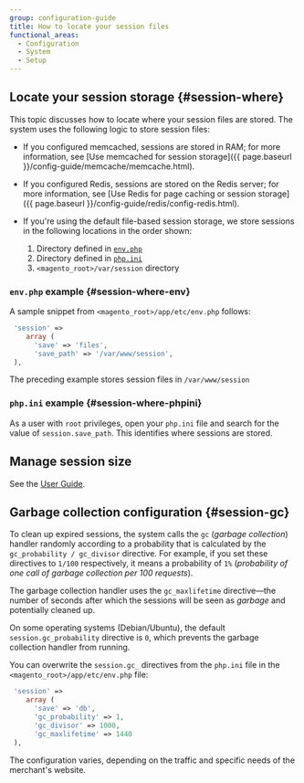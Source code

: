 ```yaml
---
group: configuration-guide
title: How to locate your session files
functional_areas:
  - Configuration
  - System
  - Setup
---
```


## Locate your session storage {#session-where}

This topic discusses how to locate where your session files are stored. The system uses the following logic to store session files:

*  If you configured memcached, sessions are stored in RAM; for more information, see [Use memcached for session storage]({{ page.baseurl }}/config-guide/memcache/memcache.html).
*  If you configured Redis, sessions are stored on the Redis server; for more information, see [Use Redis for page caching or session storage]({{ page.baseurl }}/config-guide/redis/config-redis.html).
*  If you're using the default file-based session storage, we store sessions in the following locations in the order shown:

   1. Directory defined in [`env.php`](#session-where-env)
   1. Directory defined in [`php.ini`](#session-where-phpini)
   1. `<magento_root>/var/session` directory

### `env.php` example {#session-where-env}

A sample snippet from `<magento_root>/app/etc/env.php` follows:

```php
 'session' =>
    array (
      'save' => 'files',
      'save_path' => '/var/www/session',
 ),
```

The preceding example stores session files in `/var/www/session`

### `php.ini` example {#session-where-phpini}

As a user with `root` privileges, open your `php.ini` file and search for the value of `session.save_path`. This identifies where sessions are stored.

## Manage session size

See the [User Guide](https://docs.magento.com/user-guide/stores/security-session-management.html).

## Garbage collection configuration {#session-gc}

To clean up expired sessions, the system calls the `gc` (_garbage collection_) handler randomly according to a probability that is calculated by the `gc_probability / gc_divisor` directive. For example, if you set these directives to `1/100` respectively, it means a probability of `1%` (_probability of one call of garbage collection per 100 requests_).

The garbage collection handler uses the `gc_maxlifetime` directive—the number of seconds after which the sessions will be seen as _garbage_ and potentially cleaned up.

On some operating systems (Debian/Ubuntu), the default `session.gc_probability` directive is `0`, which prevents the garbage collection handler from running.

You can overwrite the `session.gc_` directives from the `php.ini` file in the `<magento_root>/app/etc/env.php` file:

```php
 'session' =>
    array (
      'save' => 'db',
      'gc_probability' => 1,
      'gc_divisor' => 1000,
      'gc_maxlifetime' => 1440
 ),
```

The configuration varies, depending on the traffic and specific needs of the merchant's website.
